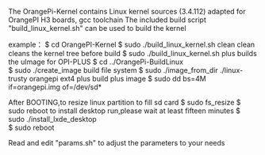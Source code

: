 The OrangePi-Kernel contains Linux kernel sources (3.4.112) adapted for OrangePI H3 boards, gcc toolchain
The included build script "build_linux_kernel.sh" can be used to build the kernel

example：
$ cd OrangePI-Kernel
$ sudo ./build_linux_kernel.sh clean clean                   cleans the kernel tree before build
$ sudo ./build_linux_kernel.sh plus                          builds the uImage for OPI-PLUS
$ cd ../OrangePi-BuildLinux     
$ sudo ./create_image                                        build file system
$ sudo ./image_from_dir ./linux-trusty orangepi ext4 plus    build plus image
$ sudo dd bs=4M if=orangepi.img of=/dev/sd*                  


After BOOTING,to resize linux partition to fill sd card
$ sudo fs_resize
$ sudo reboot
to install desktop run,please wait at least fifteen minutes
$ sudo ./install_lxde_desktop  
$ sudo reboot           

Read and edit "params.sh" to adjust the parameters to your needs
